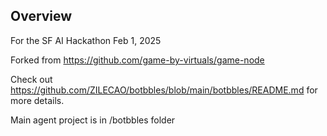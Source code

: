 ## Overview
For the SF AI Hackathon Feb 1, 2025

Forked from https://github.com/game-by-virtuals/game-node

Check out https://github.com/ZILECAO/botbbles/blob/main/botbbles/README.md for more details.

Main agent project is in /botbbles folder